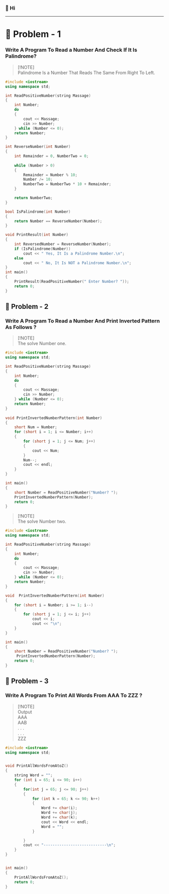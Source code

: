 

### 👋 Hi
---
# 🧩 Problem - 1

### Write A Program To Read a Number And Check If It Is Palindrome? 
> [!NOTE]\
> Palindrome Is a Number That Reads The Same From Right To Left.
```cpp
#include <iostream>
using namespace std;

int ReadPositiveNumber(string Massage)
{
	int Number;
	do
	{
		cout << Massage;
		cin >> Number;
	} while (Number <= 0);
	return Number;
}

int ReverseNumber(int Number)
{
	int Remainder = 0, NumberTwo = 0;
	
	while (Number > 0)
	{							
		Remainder = Number % 10;
		Number /= 10;
		NumberTwo = NumberTwo * 10 + Remainder;
	}

	return NumberTwo;
}

bool IsPalindrome(int Number)
{
	return Number == ReverseNumber(Number);
}

void PrintResult(int Number)
{
	int ReversedNumber = ReverseNumber(Number);
	if (IsPalindrome(Number))
		cout << " Yes, It Is a Palindrome Number.\n";
	else
		cout << " No, It Is NOT a Palindrome Number.\n";
}
int main()
{
	PrintResult(ReadPositiveNumber(" Enter Number? "));
	return 0;
}
```

## 🧩 Problem - 2

### Write A Program To Read a Number And Print Inverted Pattern As Follows ?
> [!NOTE]\
> The solve Number one.
```cpp
#include <iostream>
using namespace std;

int ReadPositiveNumber(string Massage)
{
	int Number;
	do
	{
		cout << Massage;
		cin >> Number;
	} while (Number <= 0);
	return Number;
}
 
void PrintInvertedNumberPattern(int Number)
{
	short Num = Number;
	for (short i = 1; i <= Number; i++)
	{
		for (short j = 1; j <= Num; j++)
		{
			cout << Num;
		}
		Num--;
		cout << endl;
	}
}

int main()
{
	short Number = ReadPositiveNumber("Number? ");
	PrintInvertedNumberPattern(Number);
	return 0;
}
```
> [!NOTE]\
> The solve Number two.
```cpp
#include <iostream>
using namespace std;

int ReadPositiveNumber(string Massage)
{
	int Number;
	do
	{
		cout << Massage;
		cin >> Number;
	} while (Number <= 0);
	return Number;
}

void  PrintInvertedNumberPattern(int Number)
{
	for (short i = Number; i >= 1; i--)
	{
		for (short j = 1; j <= i; j++)
			cout << i;
			cout << "\n";
	}
}

int main()
{
	short Number = ReadPositiveNumber("Number? ");
	 PrintInvertedNumberPattern(Number);
	return 0;
}
```

## 🧩 Problem - 3


### Write A Program To Print All Words From AAA To ZZZ ?
> [!NOTE]\
> Output\
> AAA\
> AAB\
> . . .\
> . . .\
> ZZZ

```cpp
#include <iostream>
using namespace std;


void PrintAllWordsFromAtoZ()
{
    string Word = "";
    for (int i = 65; i <= 90; i++)
    {
        for(int j = 65; j <= 90; j++)
        {
            for (int k = 65; k <= 90; k++)
            {
                Word += char(i);
                Word += char(j);
                Word += char(k);
                cout << Word << endl;
                Word = "";
            }

        }
        cout << "----------------------------\n";
    }
}


int main()
{
    PrintAllWordsFromAtoZ();
    return 0;
}
```


